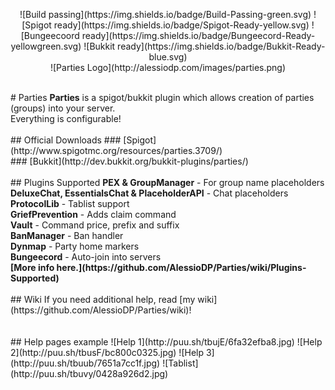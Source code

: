 <p align="center">![Build passing](https://img.shields.io/badge/Build-Passing-green.svg)
![Spigot ready](https://img.shields.io/badge/Spigot-Ready-yellow.svg)
![Bungeecoord ready](https://img.shields.io/badge/Bungeecord-Ready-yellowgreen.svg)
![Bukkit ready](https://img.shields.io/badge/Bukkit-Ready-blue.svg)
<br>
![Parties Logo](http://alessiodp.com/images/parties.png)</p><br>
# Parties
<b>Parties</b> is a spigot/bukkit plugin which allows creation of parties (groups) into your server.<br>
Everything is configurable!<br>
<br>
## Official Downloads
### [Spigot](http://www.spigotmc.org/resources/parties.3709/)<br>
### [Bukkit](http://dev.bukkit.org/bukkit-plugins/parties/)<br>
<br>
## Plugins Supported
<b>PEX & GroupManager</b> - For group name placeholders<br>
<b>DeluxeChat, EssentialsChat & PlaceholderAPI</b> - Chat placeholders<br>
<b>ProtocolLib</b> - Tablist support<br>
<b>GriefPrevention</b> - Adds claim command<br>
<b>Vault</b> - Command price, prefix and suffix<br>
<b>BanManager</b> - Ban handler<br>
<b>Dynmap</b> - Party home markers<br>
<b>Bungeecord</b> - Auto-join into servers<br>
<b>[More info here.](https://github.com/AlessioDP/Parties/wiki/Plugins-Supported)</b><br>
<br>
## Wiki
If you need additional help, read [my wiki](https://github.com/AlessioDP/Parties/wiki)!<br>
<br>
<br>
## Help pages example
![Help 1](http://puu.sh/tbujE/6fa32efba8.jpg)
![Help 2](http://puu.sh/tbusF/bc800c0325.jpg)
![Help 3](http://puu.sh/tbuub/7651a7cc1f.jpg)
![Tablist](http://puu.sh/tbuvy/0428a926d2.jpg)
